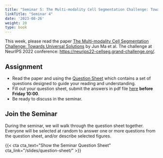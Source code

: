 ```yaml
---
title: "Seminar 5: The Multi-modality Cell Segmentation Challenge: Towards Universal Solutions"
linkTitle: "Seminar 4"
date: '2023-08-26'
weight: 20
type: book
---
```


This week, please read the paper [The Multi-modality Cell Segmentation Challenge: Towards Universal Solutions](https://arxiv.org/abs/2308.05864) by Jun Ma et al. The challenge at NeurIPS 2022 conference: https://neurips22-cellseg.grand-challenge.org/.

## Assignment

 - Read the paper and using the [Question Sheet](/question-sheet/) which contains a set of questions designed to guide your reading and understanding.
 - Fill out your question sheet, submit the answers in pdf file [here](https://forms.gle/EH5GMcL87ye2ctXy6) **before Friday 10:00**.
 - Be ready to discuss in the seminar.

## Join the Seminar

During the seminar, we will walk through the question sheet together. Everyone will be selected at random to answer one or more questions from the question sheet, and/or describe selected figures.

 {{< cta cta_text="Show the Seminar Question Sheet" cta_link="/slides/question-sheet/" >}}